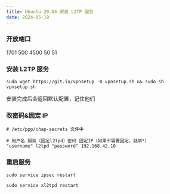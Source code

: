 ```yaml
---
title: Ubuntu 20.04 安装 L2TP 服务
date: 2024-05-19
---
```


### 开放端口

1701 500 4500 50 51

### 安装 L2TP 服务

`sudo wget https://git.io/vpnsetup -O vpnsetup.sh && sudo sh vpnsetup.sh`

安装完成后会返回默认配置，记住他们

### 改密码&固定 IP

```
# /etc/ppp/chap-secrets 文件中

# 用户名 服务（固定l2tpd）密码 固定IP（如果不需要固定，就填*）
"username" l2tpd "password" 192.168.42.10
```

### 重启服务

`sudo service ipsec restart`

`sudo service xl2tpd restart`
